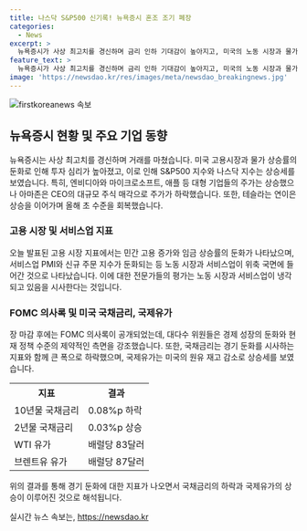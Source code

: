 ```yaml
---
title: 나스닥 S&P500 신기록! 뉴욕증시 혼조 조기 폐장
categories:
  - News
excerpt: >
  뉴욕증시가 사상 최고치를 경신하며 금리 인하 기대감이 높아지고, 미국의 노동 시장과 물가 상승에 관한 지표가 둔화되면서 주요 기술 기업의 주가가 상승했습니다. 그러나 아마존은 CEO의 주식 매각으로 하락했고, 국채금리와 국제유가는 경기 둔화를 시사하는 지표에 따라 각각 하락과 상승했습니다. FOMC 의사록에서는 경제 성장이 냉각되고 현재 정책 수준의 제약성이 언급되었습니다. SBS Biz는 다양한 제보를 기다리고 있습니다. (150자)
feature_text: >
  뉴욕증시가 사상 최고치를 경신하며 금리 인하 기대감이 높아지고, 미국의 노동 시장과 물가 상승에 관한 지표가 둔화되면서 주요 기술 기업의 주가가 상승했습니다. 그러나 아마존은 CEO의 주식 매각으로 하락했고, 국채금리와 국제유가는 경기 둔화를 시사하는 지표에 따라 각각 하락과 상승했습니다. FOMC 의사록에서는 경제 성장이 냉각되고 현재 정책 수준의 제약성이 언급되었습니다. SBS Biz는 다양한 제보를 기다리고 있습니다. (150자)
image: 'https://newsdao.kr/res/images/meta/newsdao_breakingnews.jpg'
---
```


<p><img src="https://newsdao.kr/res/images/meta/newsdao_breakingnews.jpg" alt="firstkoreanews 속보" /></p>

<h2 data-ke-size="size26">뉴욕증시 현황 및 주요 기업 동향</h2>

<p data-ke-size="size16">뉴욕증시는 사상 최고치를 경신하며 거래를 마쳤습니다. 미국 고용시장과 물가 상승률의 둔화로 인해 투자 심리가 높아졌고, 이로 인해 S&P500 지수와 나스닥 지수는 상승세를 보였습니다. 특히, 엔비디아와 마이크로소프트, 애플 등 대형 기업들의 주가는 상승했으나 아마존은 CEO의 대규모 주식 매각으로 주가가 하락했습니다. 또한, 테슬라는 연이은 상승을 이어가며 올해 초 수준을 회복했습니다.</p>

<h3 data-ke-size="size24">고용 시장 및 서비스업 지표</h3>

<p data-ke-size="size16">오늘 발표된 고용 시장 지표에서는 민간 고용 증가와 임금 상승률의 둔화가 나타났으며, 서비스업 PMI와 신규 주문 지수가 둔화되는 등 노동 시장과 서비스업이 위축 국면에 들어간 것으로 나타났습니다. 이에 대한 전문가들의 평가는 노동 시장과 서비스업이 냉각되고 있음을 시사한다는 것입니다.</p>

<h3 data-ke-size="size24">FOMC 의사록 및 미국 국채금리, 국제유가</h3>

<p data-ke-size="size16">장 마감 후에는 FOMC 의사록이 공개되었는데, 대다수 위원들은 경제 성장의 둔화와 현재 정책 수준의 제약적인 측면을 강조했습니다. 또한, 국채금리는 경기 둔화를 시사하는 지표와 함께 큰 폭으로 하락했으며, 국제유가는 미국의 원유 재고 감소로 상승세를 보였습니다.</p>

<table>
    <tr>
        <th>지표</th>
        <th>결과</th>
    </tr>
    <tr>
        <td>10년물 국채금리</td>
        <td>0.08%p 하락</td>
    </tr>
    <tr>
        <td>2년물 국채금리</td>
        <td>0.03%p 상승</td>
    </tr>
    <tr>
        <td>WTI 유가</td>
        <td>배럴당 83달러</td>
    </tr>
    <tr>
        <td>브렌트유 유가</td>
        <td>배럴당 87달러</td>
    </tr>
</table>

<p data-ke-size="size16">위의 결과를 통해 경기 둔화에 대한 지표가 나오면서 국채금리의 하락과 국제유가의 상승이 이루어진 것으로 해석됩니다.</p>
실시간 뉴스 속보는, <a href="https://newsdao.kr" rel="dofollow">https://newsdao.kr</a>



